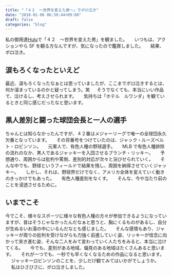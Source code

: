```yaml
---
title: "「４２　〜世界を変えた男〜」でボロ泣き"
date: "2018-01-06 06:30:44+09:00"
draft: false
categories: "blog"
---
```

私の御用達[Hulu](https://www.happyon.jp/)で「４２　〜世界を変えた男」を観ました。
　
いつもは、アクションやら SF を観る方なんですが、気になったので鑑賞しました。
　
結果、ボロ泣き。
　
## 涙もろくなったといえど

最近、涙もろくなったなぁとは思っていましたが、ここまでボロ泣きするとは、何か溜まっているのかと疑ってしまう。笑
　
そうでなくても、本当にいい作品で、泣けるし、考えさせられます。
　
気持ちは「ホテル　ルワンダ」を観ているときと同じ感じだったなと思います。
　
## 黒人差別と闘った球団会長と一人の選手

ちゃんとは知らなかったんですが、４２番はメジャーリーグで唯一の全球団永久欠番となっています。
　
その背番号をつけていたのは、ジャック・ルーズベルト・ロビンソン。
　
元軍人で、有色人種の野球選手。
　
MLB で有色人種排除の流れのなか、黒人であるジャッキーを入団させるブランチ・リッキー。
　
予想通り、周囲からは批判や罵倒、差別的対応が次々と浴びせられていく。
　
そんな中でも、野球というフィールドで結果を残し、周囲を納得させていくジャッキー。
　
しかし、それは、野球界だけでなく、アメリカ全体を変えていく動きのきっかけでもあった。
　
有色人種差別をなくす。
　
そんな、今や当たり前のことを浸透させるために。
　
## いまでこそ

今でこそ、様々なスポーツに様々な有色人種の方々が参加できるようになっていますが、昔はそうじゃなかったんだなぁと思うと、胸にくるものがあるし、自分が生ぬるいお湯の中にいるんだなとも感じました。 
　
そんな感情もあり、ジャッキーが周りの批判を受けながらも力強く前進していく姿、リッキーが信念に向かって突き進む姿、そんな二人をみて変わっていく人たちをみると、本当に泣けてくる。
　
今でも、差別がある地域、偏見のある地域はたくさんあると思います。
　
それが一つでも、一秒でも早くなくなるための作品になると思います。
　
ジャッキーロビンソンのことを、少しだけ観てみてはいかがでしょうか。
　
私はひさびさに、ボロ泣きしました。
